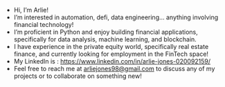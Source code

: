 - Hi, I’m Arlie!
- I’m interested in automation, defi, data engineering... anything involving financial technology!
- I’m proficient in Python and enjoy building financial applications, specifically for data analysis, machine learning, and blockchain.
- I have experience in the private equity world, specifically real estate finance, and currently looking for employment in the FinTech space! 
- My LinkedIn is : https://www.linkedin.com/in/arlie-jones-020092159/
- Feel free to reach me at arliejones98@gmail.com to discuss any of my projects or to collaborate on something new!

<!---
arliejones/arliejones is a ✨ special ✨ repository because its `README.md` (this file) appears on your GitHub profile.
You can click the Preview link to take a look at your changes.
--->
